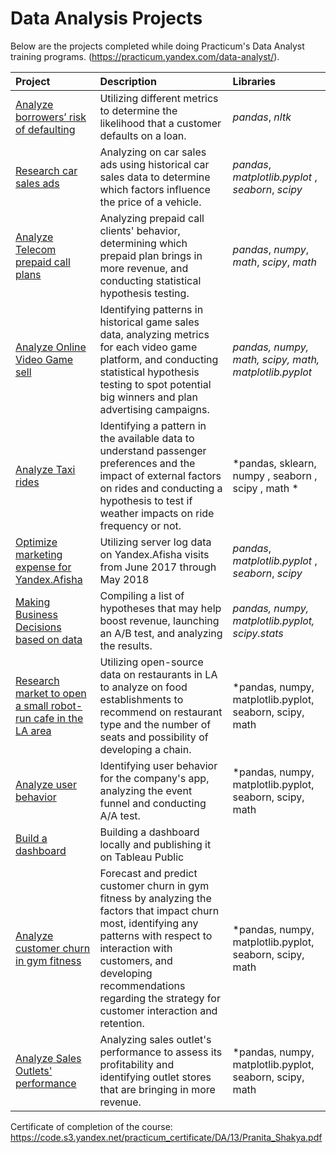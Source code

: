 # Data Analysis Projects
Below are the projects completed while doing Practicum's Data Analyst training programs. (https://practicum.yandex.com/data-analyst/).

| Project  | Description | Libraries |
| :---------------------- | :---------------------- | :---------------------- |
| [Analyze borrowers’ risk of defaulting](credit_score) | Utilizing different metrics to determine the likelihood that a customer defaults on a loan. | *pandas*, *nltk* |
| [Research car sales ads](car_sales) | Analyzing on car sales ads using historical car sales data to determine which factors influence the price of a vehicle. | *pandas*, *matplotlib.pyplot* , *seaborn*, *scipy*|
|[Analyze Telecom prepaid call plans](telecom_plans)| Analyzing prepaid call clients' behavior, determining which prepaid plan brings in more revenue, and conducting statistical hypothesis testing. | *pandas*, *numpy*, *math*, *scipy*, *math* |
|[Analyze Online Video Game sell ](video_game)| Identifying patterns in historical game sales data, analyzing metrics for each video game platform, and conducting statistical hypothesis testing to spot potential big winners and plan advertising campaigns. | *pandas, numpy, math, scipy, math, matplotlib.pyplot* |
|[Analyze Taxi rides](taxi_ride)| Identifying a pattern in the available data to understand passenger preferences and the impact of external factors on rides and conducting a hypothesis to test if weather impacts on ride frequency or not. | *pandas, sklearn, numpy , seaborn , scipy , math * |
|[Optimize marketing expense for Yandex.Afisha](market_expense)| Utilizing server log data on Yandex.Afisha visits from June 2017 through May 2018 | *pandas*, *matplotlib.pyplot* , *seaborn*, *scipy* |
|[Making Business Decisions based on data](business_decision)|Compiling a list of hypotheses that may help boost revenue, launching an A/B test, and analyzing the results. | *pandas, numpy, matplotlib.pyplot, scipy.stats* |
|[Research market to open a small robot-run cafe in the LA area](market_research)| Utilizing open-source data on restaurants in LA to analyze on food establishments to recommend on restaurant type and the number of seats and possibility of developing a chain. | *pandas, numpy, matplotlib.pyplot, seaborn, scipy, math |
|[Analyze user behavior](user_behavior)| Identifying user behavior for the company's app, analyzing the event funnel and conducting A/A test. | *pandas, numpy, matplotlib.pyplot, seaborn, scipy, math |
|[Build a dashboard](dashboard)|Building a dashboard locally and publishing it on Tableau Public  |  |
|[Analyze customer churn in gym fitness](customer_churn)| Forecast and predict customer churn in gym fitness by analyzing the factors that impact churn most, identifying any patterns with respect to interaction with customers, and developing recommendations regarding the strategy for customer interaction and retention. | *pandas, numpy, matplotlib.pyplot, seaborn, scipy, math |
|[Analyze Sales Outlets' performance](sales_performance)| Analyzing sales outlet's performance to assess its profitability and identifying outlet stores that are bringing in more revenue. | *pandas, numpy, matplotlib.pyplot, seaborn, scipy, math |

Certificate of completion of the course: https://code.s3.yandex.net/practicum_certificate/DA/13/Pranita_Shakya.pdf


















